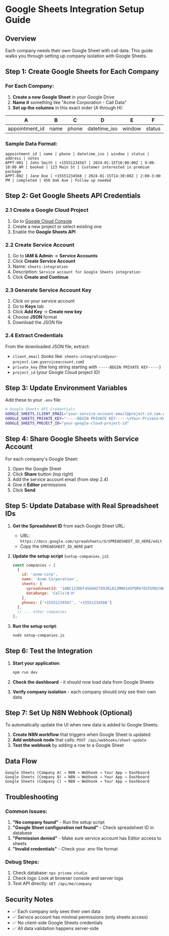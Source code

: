 # Google Sheets Integration Setup Guide

## Overview
Each company needs their own Google Sheet with call data. This guide walks you through setting up company isolation with Google Sheets.

## Step 1: Create Google Sheets for Each Company

### For Each Company:
1. **Create a new Google Sheet** in your Google Drive
2. **Name it** something like "Acme Corporation - Call Data" 
3. **Set up the columns** in this exact order (A through H):

| A | B | C | D | E | F | G | H |
|---|---|---|---|---|---|---|---|
| appointment_id | name | phone | datetime_iso | window | status | address | notes |

### Sample Data Format:
```
appointment_id | name | phone | datetime_iso | window | status | address | notes
APPT-001 | John Smith | +15551234567 | 2024-01-15T10:00:00Z | 9:00-10:00 AM | booked | 123 Main St | Customer interested in premium package
APPT-002 | Jane Doe | +15551234568 | 2024-01-15T14:30:00Z | 2:00-3:00 PM | completed | 456 Oak Ave | Follow up needed
```

## Step 2: Get Google Sheets API Credentials

### 2.1 Create a Google Cloud Project
1. Go to [Google Cloud Console](https://console.cloud.google.com/)
2. Create a new project or select existing one
3. Enable the **Google Sheets API**

### 2.2 Create Service Account
1. Go to **IAM & Admin** → **Service Accounts**
2. Click **Create Service Account**
3. Name: `sheets-integration`
4. Description: `Service account for Google Sheets integration`
5. Click **Create and Continue**

### 2.3 Generate Service Account Key
1. Click on your service account
2. Go to **Keys** tab
3. Click **Add Key** → **Create new key**
4. Choose **JSON** format
5. Download the JSON file

### 2.4 Extract Credentials
From the downloaded JSON file, extract:
- `client_email` (looks like: `sheets-integration@your-project.iam.gserviceaccount.com`)
- `private_key` (the long string starting with `-----BEGIN PRIVATE KEY-----`)
- `project_id` (your Google Cloud project ID)

## Step 3: Update Environment Variables

Add these to your `.env` file:
```bash
# Google Sheets API Credentials
GOOGLE_SHEETS_CLIENT_EMAIL="your-service-account-email@project-id.iam.gserviceaccount.com"
GOOGLE_SHEETS_PRIVATE_KEY="-----BEGIN PRIVATE KEY-----\nYour-Private-Key-Here\n-----END PRIVATE KEY-----"
GOOGLE_SHEETS_PROJECT_ID="your-google-cloud-project-id"
```

## Step 4: Share Google Sheets with Service Account

For each company's Google Sheet:
1. Open the Google Sheet
2. Click **Share** button (top right)
3. Add the service account email (from step 2.4)
4. Give it **Editor** permissions
5. Click **Send**

## Step 5: Update Database with Real Spreadsheet IDs

1. **Get the Spreadsheet ID** from each Google Sheet URL:
   - URL: `https://docs.google.com/spreadsheets/d/SPREADSHEET_ID_HERE/edit`
   - Copy the `SPREADSHEET_ID_HERE` part

2. **Update the setup script** (`setup-companies.js`):
   ```javascript
   const companies = [
     {
       id: 'acme-corp',
       name: 'Acme Corporation',
       sheets: {
         spreadsheetId: '1ABC123DEF456GHI789JKL012MNO345PQR678STU901VWX234YZ', // Replace with real ID
         dataRange: 'Calls!A:H'
       },
       phones: ['+15551234567', '+15551234568']
     },
     // ... other companies
   ];
   ```

3. **Run the setup script**:
   ```bash
   node setup-companies.js
   ```

## Step 6: Test the Integration

1. **Start your application**:
   ```bash
   npm run dev
   ```

2. **Check the dashboard** - it should now load data from Google Sheets

3. **Verify company isolation** - each company should only see their own data

## Step 7: Set Up N8N Webhook (Optional)

To automatically update the UI when new data is added to Google Sheets:

1. **Create N8N workflow** that triggers when Google Sheet is updated
2. **Add webhook node** that calls: `POST /api/webhooks/sheet-update`
3. **Test the webhook** by adding a row to a Google Sheet

## Data Flow

```
Google Sheets (Company A) → N8N → Webhook → Your App → Dashboard
Google Sheets (Company B) → N8N → Webhook → Your App → Dashboard
Google Sheets (Company C) → N8N → Webhook → Your App → Dashboard
```

## Troubleshooting

### Common Issues:
1. **"No company found"** - Run the setup script
2. **"Google Sheet configuration not found"** - Check spreadsheet ID in database
3. **"Permission denied"** - Make sure service account has Editor access to sheets
4. **"Invalid credentials"** - Check your .env file format

### Debug Steps:
1. Check database: `npx prisma studio`
2. Check logs: Look at browser console and server logs
3. Test API directly: `GET /api/me/company`

## Security Notes

- ✅ Each company only sees their own data
- ✅ Service account has minimal permissions (only sheets access)
- ✅ No client-side Google Sheets credentials
- ✅ All data validation happens server-side
